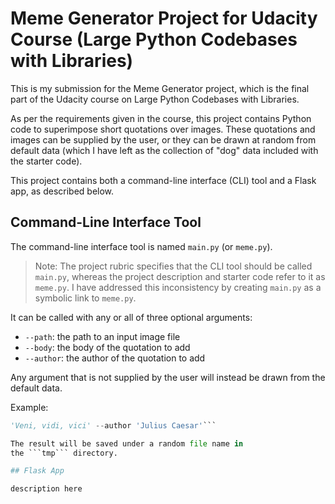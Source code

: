 # Meme Generator Project for Udacity Course (Large Python Codebases with Libraries)

This is my submission for the Meme Generator project,
which is the final part of the Udacity course on Large
Python Codebases with Libraries.

As per the requirements given in the course, this
project contains Python code to superimpose short
quotations over images. These quotations and images
can be supplied by the user, or they can be drawn at
random from default data (which I have left as the
collection of "dog" data included with the starter
code).

This project contains both a command-line interface
(CLI) tool and a Flask app, as described below.

## Command-Line Interface Tool

The command-line interface tool is named ```main.py```
(or ```meme.py```).

> Note: The project rubric specifies that the CLI tool
> should be called ```main.py```, whereas the project
> description and starter code refer to it as
> ```meme.py```. I have addressed this inconsistency
> by creating ```main.py``` as a symbolic link to
> ```meme.py```.

It can be called with any or all of three optional
arguments:

- ```--path```: the path to an input image file
- ```--body```: the body of the quotation to add
- ```--author```: the author of the quotation to add

Any argument that is not supplied by the user will
instead be drawn from the default data.

Example:<br>
```python main.py --path /path/to/some/image --body
'Veni, vidi, vici' --author 'Julius Caesar'```

The result will be saved under a random file name in
the ```tmp``` directory.

## Flask App

description here
